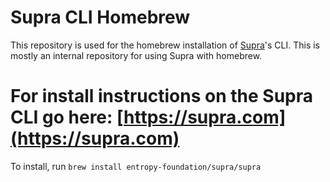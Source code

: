 # Supra CLI Homebrew


This repository is used for the homebrew installation of [Supra](https://supraoracles.com)'s CLI. This is mostly an internal repository for using Supra with homebrew.

# For install instructions on the Supra CLI go here: [https://supra.com](https://supra.com)

To install, run `brew install entropy-foundation/supra/supra`
